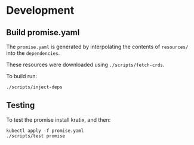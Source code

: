 # Development

## Build promise.yaml
The `promise.yaml` is generated by interpolating the contents of `resources/` into
the `dependencies`.

These resources were downloaded using `./scripts/fetch-crds`.


To build run:

```
./scripts/inject-deps
```

## Testing
To test the promise install kratix, and then:
```
kubectl apply -f promise.yaml
./scripts/test promise
```
